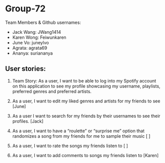 # Group-72
Team Members & Github usernames:
- Jack Wang: JWang1414
- Karen Wong: Feiwunkaren
- June Vo: juneylvo
- Agrata: agrata69
- Ananya: suriananya

## User stories:
1. Team Story: As a user, I want to be able to log into my Spotify account on this application to see my profile showcasing my username, playlists, preferred genres and preferred artists.

2. As a user, I want to edit my liked genres and artists for my friends to see [June]

3. As a user I want to search for my friends by their usernames to see their profiles. [Jack]

4. As a user, I want to have a “roulette” or “surprise me” option that randomizes a song from my friends for me to sample their music [ ]

5. As a user, I want to rate the songs my friends listen to [ ]

6. As a user, I want to add comments to songs my friends listen to [Karen]
